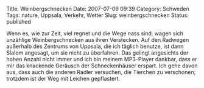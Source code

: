Title: Weinbergschnecken
Date: 2007-07-09 09:39
Category: Schweden
Tags: nature, Uppsala, Verkehr, Wetter
Slug: weinbergschnecken
Status: published

Wenn es, wie zur Zeit, viel regnet und die Wege nass sind, wagen sich
unzählige Weinbergschnecken aus ihren Verstecken. Auf den Radwegen
außerhalb des Zentrums von Uppsala, die ich täglich benutze, ist dann
Slalom angesagt, um sie nicht zu überfahren. Das gelingt angesichts der
hohen Anzahl nicht immer und ich bin meinem MP3-Player dankbar, dass er
mir das knackende Geräusch der Schneckenhäuser erspart. Ich gehe davon
aus, dass auch die anderen Radler versuchen, die Tierchen zu verschonen;
trotzdem ist der Weg mit Leichen gepflastert.

